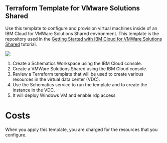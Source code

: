 ## Terraform Template for VMware Solutions Shared

Use this template to configure and provision virtual machines inside of an IBM Cloud for VMWare Solutions Shared environment.  This template is the repository used in the [Getting Started with IBM Cloud for VMWare Solutions Shared](https://cloud.ibm.com/docs/solution-tutorials?topic=solution-tutorials-vmware-solutions-shared-getting-started) tutorial.

![](./docs/diagrams/Architecture.png)

1. Create a Schematics Workspace using the IBM Cloud console.
2. Create a VMWare Solutions Shared using the IBM Cloud console.
3. Review a Terraform template that will be used to create various resources in the virtual data center (VDC).
4. Use the Schematics service to run the template and to create the instance in the VDC.
5. It will deploy Windows VM and enable rdp access

# Costs

When you apply this template, you are charged for the resources that you configure.
